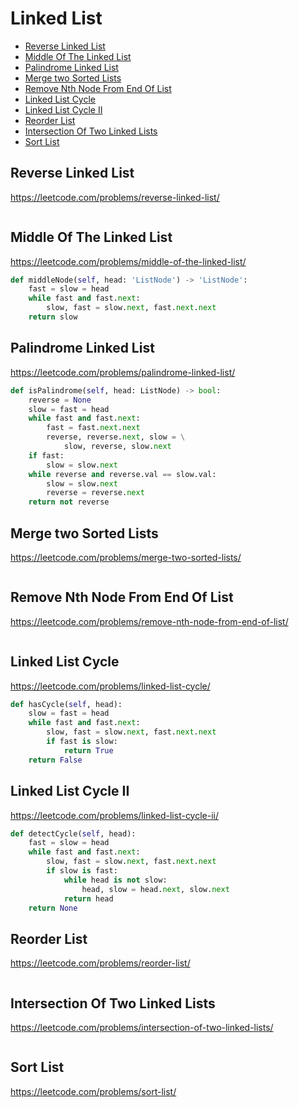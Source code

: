 # Linked List

+ [Reverse Linked List](#reverse-linked-list)
+ [Middle Of The Linked List](#middle-of-the-linked-list)
+ [Palindrome Linked List](#palindrome-linked-list)
+ [Merge two Sorted Lists](#merge-two-sorted-lists)
+ [Remove Nth Node From End Of List](#remove-nth-node-from-end-of-list)
+ [Linked List Cycle](#linked-list-cycle)
+ [Linked List Cycle II](#linked-list-cycle-ii)
+ [Reorder List](#reorder-list)
+ [Intersection Of Two Linked Lists](#intersection-of-two-linked-lists)
+ [Sort List](#sort-list)

## Reverse Linked List

https://leetcode.com/problems/reverse-linked-list/

```python

```

## Middle Of The Linked List

https://leetcode.com/problems/middle-of-the-linked-list/

```python
def middleNode(self, head: 'ListNode') -> 'ListNode':
    fast = slow = head
    while fast and fast.next:
        slow, fast = slow.next, fast.next.next
    return slow

```

## Palindrome Linked List

https://leetcode.com/problems/palindrome-linked-list/

```python
def isPalindrome(self, head: ListNode) -> bool:
    reverse = None
    slow = fast = head
    while fast and fast.next:
        fast = fast.next.next
        reverse, reverse.next, slow = \
            slow, reverse, slow.next
    if fast:
        slow = slow.next
    while reverse and reverse.val == slow.val:
        slow = slow.next
        reverse = reverse.next
    return not reverse

```

## Merge two Sorted Lists

https://leetcode.com/problems/merge-two-sorted-lists/

```python

```

## Remove Nth Node From End Of List

https://leetcode.com/problems/remove-nth-node-from-end-of-list/

```python

```

## Linked List Cycle

https://leetcode.com/problems/linked-list-cycle/

```python
def hasCycle(self, head):
    slow = fast = head
    while fast and fast.next:
        slow, fast = slow.next, fast.next.next
        if fast is slow:
            return True
    return False

```

## Linked List Cycle II

https://leetcode.com/problems/linked-list-cycle-ii/

```python
def detectCycle(self, head):
    fast = slow = head
    while fast and fast.next:
        slow, fast = slow.next, fast.next.next
        if slow is fast:
            while head is not slow:
                head, slow = head.next, slow.next
            return head
    return None

```

## Reorder List

https://leetcode.com/problems/reorder-list/

```python

```

## Intersection Of Two Linked Lists

https://leetcode.com/problems/intersection-of-two-linked-lists/

```python

```

## Sort List

https://leetcode.com/problems/sort-list/

```python

```

